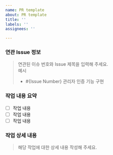 ```yaml
---
name: PR template
about: PR template
title: ''
labels: ''
assignees: ''

---
```


### 연관 Issue 정보
> 연관된 이슈 번호와 Issue 제목을 입력해 주세요. <br>
> 예시
> - #{Issue Number} 관리자 인증 기능 구현

### 작업 내용 요약
- [ ] 작업 내용
- [ ] 작업 내용
- [ ] 작업 내용

### 작업 상세 내용
> 해당 작업에 대한 상세 내용 작성해 주세요.

